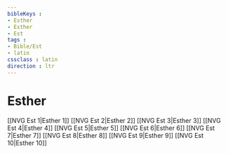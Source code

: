 ```yaml
---
bibleKeys : 
- Esther
- Esther
- Est
tags : 
- Bible/Est
- latin
cssclass : latin
direction : ltr
---
```


# Esther

[[NVG Est 1|Esther 1]]
[[NVG Est 2|Esther 2]]
[[NVG Est 3|Esther 3]]
[[NVG Est 4|Esther 4]]
[[NVG Est 5|Esther 5]]
[[NVG Est 6|Esther 6]]
[[NVG Est 7|Esther 7]]
[[NVG Est 8|Esther 8]]
[[NVG Est 9|Esther 9]]
[[NVG Est 10|Esther 10]]
